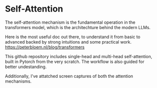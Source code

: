 # Self-Attention
The self-attention mechanism is the fundamental operation in the transformers model, which is the architechture behind the modern LLMs.

Here is the most useful doc out there, to understand it from basic to advanced backed by strong intuitions and some practical work.
https://peterbloem.nl/blog/transformers

This github repository includes single-head and multi-head self-attention, built in Pytorch from the very scratch. The workflow is also guided for better undestanding.

Additionally, I've attatched screen captures of both the attention mechanisms.
